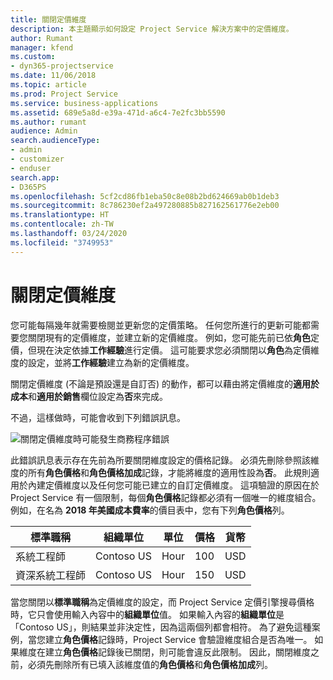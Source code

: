 ```yaml
---
title: 關閉定價維度
description: 本主題顯示如何設定 Project Service 解決方案中的定價維度。
author: Rumant
manager: kfend
ms.custom:
- dyn365-projectservice
ms.date: 11/06/2018
ms.topic: article
ms.prod: Project Service
ms.service: business-applications
ms.assetid: 689e5a8d-e39a-471d-a6c4-7e2fc3bb5590
ms.author: rumant
audience: Admin
search.audienceType:
- admin
- customizer
- enduser
search.app:
- D365PS
ms.openlocfilehash: 5cf2cd86fb1eba50c8e08b2bd624669ab0b1deb3
ms.sourcegitcommit: 8c786230ef2a497280885b827162561776e2eb00
ms.translationtype: HT
ms.contentlocale: zh-TW
ms.lasthandoff: 03/24/2020
ms.locfileid: "3749953"
---
```

# <a name="turn-off-a-pricing-dimension"></a>關閉定價維度

您可能每隔幾年就需要檢閱並更新您的定價策略。 任何您所進行的更新可能都需要您關閉現有的定價維度，並建立新的定價維度。 例如，您可能先前已依**角色**定價，但現在決定依據**工作經驗**進行定價。 這可能要求您必須關閉以**角色**為定價維度的設定，並將**工作經驗**建立為新的定價維度。 

關閉定價維度 (不論是預設還是自訂否) 的動作，都可以藉由將定價維度的**適用於成本**和**適用於銷售**欄位設定為**否**來完成。

不過，這樣做時，可能會收到下列錯誤訊息。

![關閉定價維度時可能發生商務程序錯誤](media/Business-Process-Error.png)


此錯誤訊息表示存在先前為所要關閉維度設定的價格記錄。 必須先刪除參照該維度的所有**角色價格**和**角色價格加成**記錄，才能將維度的適用性設為**否**。 此規則適用於內建定價維度以及任何您可能已建立的自訂定價維度。 這項驗證的原因在於 Project Service 有一個限制，每個**角色價格**記錄都必須有一個唯一的維度組合。 例如，在名為 **2018 年美國成本費率**的價目表中，您有下列**角色價格**列。 

| 標準職稱         | 組織單位    |單位   |價格  |貨幣  |
| -----------------------|-------------|-------|-------|----------|
| 系統工程師|Contoso US|Hour| 100|USD|
| 資深系統工程師|Contoso US|Hour| 150| USD|


當您關閉以**標準職稱**為定價維度的設定，而 Project Service 定價引擎搜尋價格時，它只會使用輸入內容中的**組織單位**值。 如果輸入內容的**組織單位**是「Contoso US」，則結果並非決定性，因為這兩個列都會相符。 為了避免這種案例，當您建立**角色價格**記錄時，Project Service 會驗證維度組合是否為唯一。 如果維度在建立**角色價格**記錄後已關閉，則可能會違反此限制。 因此，關閉維度之前，必須先刪除所有已填入該維度值的**角色價格**和**角色價格加成**列。

